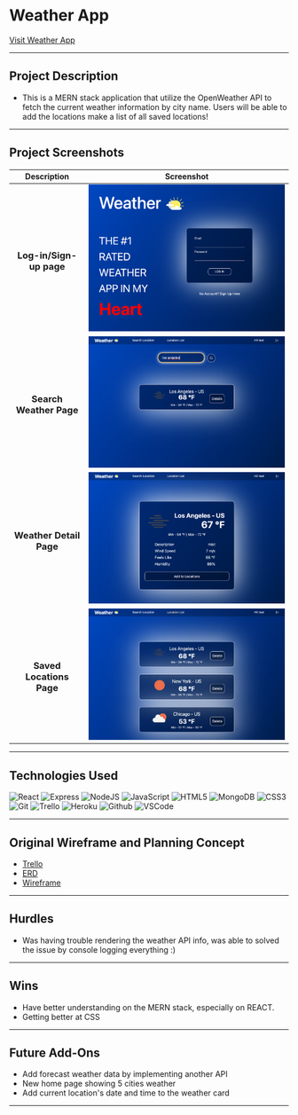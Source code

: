 # Weather App
[Visit Weather App](https://project4-patrick-weather.herokuapp.com/)

---

## Project Description
- This is a MERN stack application that utilize the OpenWeather API to fetch the current weather information by city name. Users will be able to add the locations make a list of all saved locations!

---

## Project Screenshots

| Description | Screenshot |
|------------ | ------------|
| <h3 align="center">Log-in/Sign-up page</h3> | <img src="public/screenshots/AuthPage.png" width="700"/> |
| <h3 align="center">Search Weather Page</h3> | <img src="public/screenshots/SearchPage.png" width="700"/> |
| <h3 align="center">Weather Detail Page</h3> | <img src="public/screenshots/DetailPage.png" width="700"/> |
| <h3 align="center">Saved Locations Page</h3> | <img src="public/screenshots/SavedPage.png" width="700"/> |

---

## Technologies Used

![React](https://img.shields.io/badge/React-20232A?style=for-the-badge&logo=react&logoColor=61DAFB)
![Express](https://img.shields.io/badge/Express.js-000000?style=for-the-badge&logo=express&logoColor=white) 
![NodeJS](https://img.shields.io/badge/Node.js-339933?style=for-the-badge&logo=nodedotjs&logoColor=white)
![JavaScript](https://img.shields.io/badge/JavaScript-323330?style=for-the-badge&logo=javascript&logoColor=F7DF1E) 
![HTML5](https://img.shields.io/badge/HTML5-E34F26?style=for-the-badge&logo=html5&logoColor=white)
![MongoDB](	https://img.shields.io/badge/MongoDB-4EA94B?style=for-the-badge&logo=mongodb&logoColor=white)
![CSS3](https://img.shields.io/badge/CSS3-1572B6?style=for-the-badge&logo=css3&logoColor=white)
![Git](https://img.shields.io/badge/GIT-E44C30?style=for-the-badge&logo=git&logoColor=white)
![Trello](https://img.shields.io/badge/Trello-0052CC?style=for-the-badge&logo=trello&logoColor=white) 
![Heroku](https://img.shields.io/badge/Heroku-430098?style=for-the-badge&logo=heroku&logoColor=white)
![Github](https://img.shields.io/badge/GitHub-100000?style=for-the-badge&logo=github&logoColor=white)
![VSCode](https://img.shields.io/badge/Visual_Studio_Code-0078D4?style=for-the-badge&logo=visual%20studio%20code&logoColor=white)

---

## Original Wireframe and Planning Concept
- [Trello](https://trello.com/b/5N7MxFNf/ga-project-04)
- [ERD](https://lucid.app/lucidchart/cfd7231f-8647-4921-bc1f-efc4820970a0/edit?beaconFlowId=9578A03645C73C4B&invitationId=inv_d0e93a6a-5fda-407a-83ac-babcce29f9e9&page=0_0#)
- [Wireframe](https://whimsical.com/ga-project-04-FcV64aV6qnoaeg47kXdKLr)

---

## Hurdles
- Was having trouble rendering the weather API info, was able to solved the issue by console logging everything :)

---

## Wins
- Have better understanding on the MERN stack, especially on REACT.
- Getting better at CSS

---

## Future Add-Ons
- Add forecast weather data by implementing another API 
- New home page showing 5 cities weather
- Add current location's date and time to the weather card 

---

